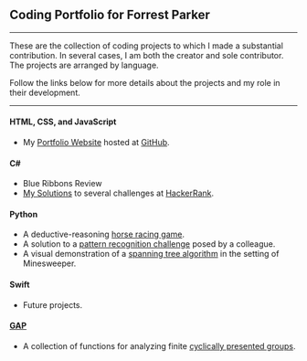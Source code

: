 ## Coding Portfolio for Forrest Parker

***

These are the collection of coding projects to which I made a substantial contribution. In several cases, I am both the creator and sole contributor. The projects are arranged by language.

Follow the links below for more details about the projects and my role in their development.

***

#### HTML, CSS, and JavaScript
- My [Portfolio Website](www.forrestwparker.com) hosted at [GitHub](https://github.com/forrestwparker/forrestwparker.github.io).

#### C\#
- Blue Ribbons Review
- [My Solutions](https://github.com/forrestwparker/hackerrank-solutions) to several challenges at [HackerRank](https://www.hackerrank.com/).

#### Python
- A deductive-reasoning [horse racing game](https://github.com/forrestwparker/Horse-Game).
- A solution to a [pattern recognition challenge](https://github.com/forrestwparker/Pattern-Challenge) posed by a colleague.
- A visual demonstration of a [spanning tree algorithm](https://github.com/forrestwparker/Spanning-Tree-Demo) in the setting of Minesweeper.

#### Swift
- Future projects.

#### [GAP](http://www.gap-system.org/)
- A collection of functions for analyzing finite [cyclically presented groups](https://github.com/forrestwparker/tools-for-cyclically-presented-groups).